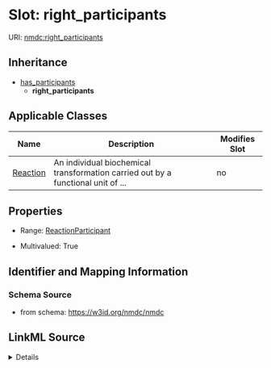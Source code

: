 # Slot: right_participants

URI: [nmdc:right_participants](https://w3id.org/nmdc/right_participants)




## Inheritance

* [has_participants](has_participants.md)
    * **right_participants**





## Applicable Classes

| Name | Description | Modifies Slot |
| --- | --- | --- |
[Reaction](Reaction.md) | An individual biochemical transformation carried out by a functional unit of ... |  no  |







## Properties

* Range: [ReactionParticipant](ReactionParticipant.md)

* Multivalued: True





## Identifier and Mapping Information







### Schema Source


* from schema: https://w3id.org/nmdc/nmdc




## LinkML Source

<details>
```yaml
name: right_participants
from_schema: https://w3id.org/nmdc/nmdc
rank: 1000
is_a: has_participants
domain: Reaction
multivalued: true
alias: right_participants
domain_of:
- Reaction
range: ReactionParticipant

```
</details>